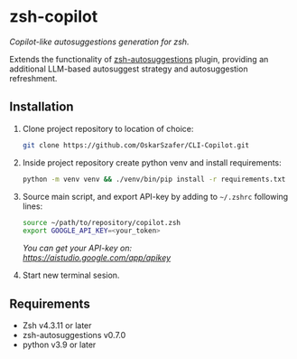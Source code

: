 # zsh-copilot

_Copilot-like autosuggestions generation for zsh._

Extends the functionality of [zsh-autosuggestions](https://github.com/zsh-users/zsh-autosuggestions) plugin, providing an additional LLM-based autosuggest strategy and autosuggestion refreshment.


## Installation

1. Clone project repository to location of choice:

    ```sh
    git clone https://github.com/OskarSzafer/CLI-Copilot.git
    ```

2. Inside project repository create python venv and install requirements:

    ```sh
    python -m venv venv && ./venv/bin/pip install -r requirements.txt
    ```

3. Source main script, and export API-key by adding to ```~/.zshrc``` following lines:

    ```sh
    source ~/path/to/repository/copilot.zsh
    export GOOGLE_API_KEY=<your_token>
    ```

    _You can get your API-key on:_\
    _https://aistudio.google.com/app/apikey_

4. Start new terminal sesion.


## Requirements

- Zsh v4.3.11 or later
- zsh-autosuggestions v0.7.0
- python v3.9 or later
